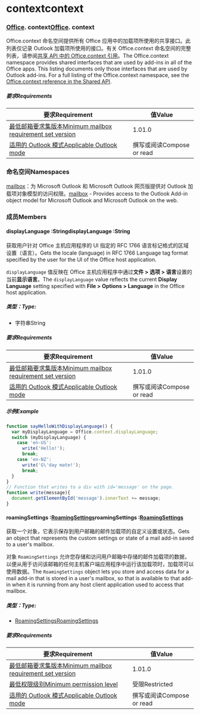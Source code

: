 
# <a name="context"></a><span data-ttu-id="cfd94-101">context</span><span class="sxs-lookup"><span data-stu-id="cfd94-101">context</span></span>

### <span data-ttu-id="cfd94-p101">[Office](Office.md). context</span><span class="sxs-lookup"><span data-stu-id="cfd94-p101">[Office](Office.md). context</span></span>

<span data-ttu-id="cfd94-p102">Office.context 命名空间提供所有 Office 应用中的加载项所使用的共享接口。此列表仅记录 Outlook 加载项所使用的接口。有关 Office.context 命名空间的完整列表，请参阅[共享 API 中的 Office.context 引用](/javascript/api/office/office.context)。</span><span class="sxs-lookup"><span data-stu-id="cfd94-p102">The Office.context namespace provides shared interfaces that are used by add-ins in all of the Office apps. This listing documents only those interfaces that are used by Outlook add-ins. For a full listing of the Office.context namespace, see the [Office.context reference in the Shared API](/javascript/api/office/office.context).</span></span>


##### <a name="requirements"></a><span data-ttu-id="cfd94-106">要求</span><span class="sxs-lookup"><span data-stu-id="cfd94-106">Requirements</span></span>

|<span data-ttu-id="cfd94-107">要求</span><span class="sxs-lookup"><span data-stu-id="cfd94-107">Requirement</span></span>| <span data-ttu-id="cfd94-108">值</span><span class="sxs-lookup"><span data-stu-id="cfd94-108">Value</span></span>|
|---|---|
|[<span data-ttu-id="cfd94-109">最低邮箱要求集版本</span><span class="sxs-lookup"><span data-stu-id="cfd94-109">Minimum mailbox requirement set version</span></span>](/office/dev/add-ins/reference/requirement-sets/outlook-api-requirement-sets)| <span data-ttu-id="cfd94-110">1.0</span><span class="sxs-lookup"><span data-stu-id="cfd94-110">1.0</span></span>|
|[<span data-ttu-id="cfd94-111">适用的 Outlook 模式</span><span class="sxs-lookup"><span data-stu-id="cfd94-111">Applicable Outlook mode</span></span>](https://docs.microsoft.com/outlook/add-ins/#extension-points)| <span data-ttu-id="cfd94-112">撰写或阅读</span><span class="sxs-lookup"><span data-stu-id="cfd94-112">Compose or read</span></span>|

### <a name="namespaces"></a><span data-ttu-id="cfd94-113">命名空间</span><span class="sxs-lookup"><span data-stu-id="cfd94-113">Namespaces</span></span>

<span data-ttu-id="cfd94-114">[mailbox](office.context.mailbox.md)：为 Microsoft Outlook 和 Microsoft Outlook 网页版提供对 Outlook 加载项对象模型的访问权限。</span><span class="sxs-lookup"><span data-stu-id="cfd94-114">[mailbox](office.context.mailbox.md) - Provides access to the Outlook Add-in object model for Microsoft Outlook and Microsoft Outlook on the web.</span></span>

### <a name="members"></a><span data-ttu-id="cfd94-115">成员</span><span class="sxs-lookup"><span data-stu-id="cfd94-115">Members</span></span>

####  <a name="displaylanguage-string"></a><span data-ttu-id="cfd94-116">displayLanguage :String</span><span class="sxs-lookup"><span data-stu-id="cfd94-116">displayLanguage :String</span></span>

<span data-ttu-id="cfd94-117">获取用户针对 Office 主机应用程序的 UI 指定的 RFC 1766 语言标记格式的区域设置（语言）。</span><span class="sxs-lookup"><span data-stu-id="cfd94-117">Gets the locale (language) in RFC 1766 Language tag format specified by the user for the UI of the Office host application.</span></span>

<span data-ttu-id="cfd94-118">`displayLanguage` 值反映在 Office 主机应用程序中通过**文件 > 选项 > 语言**设置的当前**显示语言**。</span><span class="sxs-lookup"><span data-stu-id="cfd94-118">The `displayLanguage` value reflects the current **Display Language** setting specified with **File > Options > Language** in the Office host application.</span></span>

##### <a name="type"></a><span data-ttu-id="cfd94-119">类型：</span><span class="sxs-lookup"><span data-stu-id="cfd94-119">Type:</span></span>

*   <span data-ttu-id="cfd94-120">字符串</span><span class="sxs-lookup"><span data-stu-id="cfd94-120">String</span></span>

##### <a name="requirements"></a><span data-ttu-id="cfd94-121">要求</span><span class="sxs-lookup"><span data-stu-id="cfd94-121">Requirements</span></span>

|<span data-ttu-id="cfd94-122">要求</span><span class="sxs-lookup"><span data-stu-id="cfd94-122">Requirement</span></span>| <span data-ttu-id="cfd94-123">值</span><span class="sxs-lookup"><span data-stu-id="cfd94-123">Value</span></span>|
|---|---|
|[<span data-ttu-id="cfd94-124">最低邮箱要求集版本</span><span class="sxs-lookup"><span data-stu-id="cfd94-124">Minimum mailbox requirement set version</span></span>](/office/dev/add-ins/reference/requirement-sets/outlook-api-requirement-sets)| <span data-ttu-id="cfd94-125">1.0</span><span class="sxs-lookup"><span data-stu-id="cfd94-125">1.0</span></span>|
|[<span data-ttu-id="cfd94-126">适用的 Outlook 模式</span><span class="sxs-lookup"><span data-stu-id="cfd94-126">Applicable Outlook mode</span></span>](https://docs.microsoft.com/outlook/add-ins/#extension-points)| <span data-ttu-id="cfd94-127">撰写或阅读</span><span class="sxs-lookup"><span data-stu-id="cfd94-127">Compose or read</span></span>|

##### <a name="example"></a><span data-ttu-id="cfd94-128">示例</span><span class="sxs-lookup"><span data-stu-id="cfd94-128">Example</span></span>

```js
function sayHelloWithDisplayLanguage() {
  var myDisplayLanguage = Office.context.displayLanguage;
  switch (myDisplayLanguage) {
    case 'en-US':
      write('Hello!');
      break;
    case 'en-NZ':
      write('G\'day mate!');
      break;
  }
}
// Function that writes to a div with id='message' on the page.
function write(message){
  document.getElementById('message').innerText += message;
}
```

####  <a name="roamingsettings-roamingsettingsjavascriptapioutlook12officeroamingsettings"></a><span data-ttu-id="cfd94-129">roamingSettings :[RoamingSettings](/javascript/api/outlook_1_2/office.RoamingSettings)</span><span class="sxs-lookup"><span data-stu-id="cfd94-129">roamingSettings :[RoamingSettings](/javascript/api/outlook_1_2/office.RoamingSettings)</span></span>

<span data-ttu-id="cfd94-130">获取一个对象，它表示保存到用户邮箱的邮件加载项的自定义设置或状态。</span><span class="sxs-lookup"><span data-stu-id="cfd94-130">Gets an object that represents the custom settings or state of a mail add-in saved to a user's mailbox.</span></span>

<span data-ttu-id="cfd94-131">对象 `RoamingSettings` 允许您存储和访问用户邮箱中存储的邮件加载项的数据，以便从用于访问该邮箱的任何主机客户端应用程序中运行该加载项时，加载项可以使用数据。</span><span class="sxs-lookup"><span data-stu-id="cfd94-131">The `RoamingSettings` object lets you store and access data for a mail add-in that is stored in a user's mailbox, so that is available to that add-in when it is running from any host client application used to access that mailbox.</span></span>

##### <a name="type"></a><span data-ttu-id="cfd94-132">类型：</span><span class="sxs-lookup"><span data-stu-id="cfd94-132">Type:</span></span>

*   [<span data-ttu-id="cfd94-133">RoamingSettings</span><span class="sxs-lookup"><span data-stu-id="cfd94-133">RoamingSettings</span></span>](/javascript/api/outlook_1_2/office.RoamingSettings)

##### <a name="requirements"></a><span data-ttu-id="cfd94-134">要求</span><span class="sxs-lookup"><span data-stu-id="cfd94-134">Requirements</span></span>

|<span data-ttu-id="cfd94-135">要求</span><span class="sxs-lookup"><span data-stu-id="cfd94-135">Requirement</span></span>| <span data-ttu-id="cfd94-136">值</span><span class="sxs-lookup"><span data-stu-id="cfd94-136">Value</span></span>|
|---|---|
|[<span data-ttu-id="cfd94-137">最低邮箱要求集版本</span><span class="sxs-lookup"><span data-stu-id="cfd94-137">Minimum mailbox requirement set version</span></span>](/office/dev/add-ins/reference/requirement-sets/outlook-api-requirement-sets)| <span data-ttu-id="cfd94-138">1.0</span><span class="sxs-lookup"><span data-stu-id="cfd94-138">1.0</span></span>|
|[<span data-ttu-id="cfd94-139">最低权限级别</span><span class="sxs-lookup"><span data-stu-id="cfd94-139">Minimum permission level</span></span>](https://docs.microsoft.com/outlook/add-ins/understanding-outlook-add-in-permissions)| <span data-ttu-id="cfd94-140">受限</span><span class="sxs-lookup"><span data-stu-id="cfd94-140">Restricted</span></span>|
|[<span data-ttu-id="cfd94-141">适用的 Outlook 模式</span><span class="sxs-lookup"><span data-stu-id="cfd94-141">Applicable Outlook mode</span></span>](https://docs.microsoft.com/outlook/add-ins/#extension-points)| <span data-ttu-id="cfd94-142">撰写或阅读</span><span class="sxs-lookup"><span data-stu-id="cfd94-142">Compose or read</span></span>|